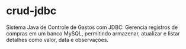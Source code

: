 # crud-jdbc
Sistema Java de Controle de Gastos com JDBC: Gerencia registros de compras em um banco MySQL, permitindo armazenar, atualizar e listar detalhes como valor, data e observações.
